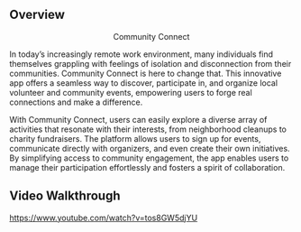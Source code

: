 <!--<img src="https://github.com/fwee1996/Fur-Ever-Home/blob/fw7/images/Logo1.png?raw=true" width="380">--><!-- src/images/cclogo3-removebg-preview.png -->

## Overview
<p align="center">
<!-- <img src="https://github.com/user-attachments/assets/aff4c6cf-3af2-489b-a258-ea61182c4073" width="300"> -->
  Community Connect
</p>

In today’s increasingly remote work environment, many individuals find themselves grappling with feelings of isolation and disconnection from their communities. Community Connect is here to change that. This innovative app offers a seamless way to discover, participate in, and organize local volunteer and community events, empowering users to forge real connections and make a difference.

With Community Connect, users can easily explore a diverse array of activities that resonate with their interests, from neighborhood cleanups to charity fundraisers. The platform allows users to sign up for events, communicate directly with organizers, and even create their own initiatives. By simplifying access to community engagement, the app enables users to manage their participation effortlessly and fosters a spirit of collaboration.


## Video Walkthrough
https://www.youtube.com/watch?v=tos8GW5djYU

